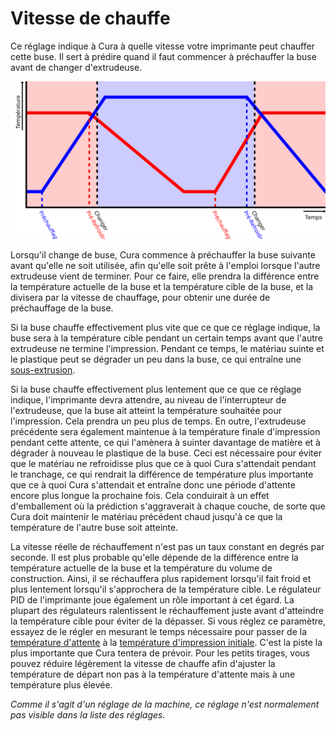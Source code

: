Vitesse de chauffe
====
Ce réglage indique à Cura à quelle vitesse votre imprimante peut chauffer cette buse. Il sert à prédire quand il faut commencer à préchauffer la buse avant de changer d'extrudeuse.

![Les buses commencent à chauffer à l'avance avant de changer d'extrudeuse](../images/temperature_regulation_fr.svg)

Lorsqu'il change de buse, Cura commence à préchauffer la buse suivante avant qu'elle ne soit utilisée, afin qu'elle soit prête à l'emploi lorsque l'autre extrudeuse vient de terminer. Pour ce faire, elle prendra la différence entre la température actuelle de la buse et la température cible de la buse, et la divisera par la vitesse de chauffage, pour obtenir une durée de préchauffage de la buse.

Si la buse chauffe effectivement plus vite que ce que ce réglage indique, la buse sera à la température cible pendant un certain temps avant que l'autre extrudeuse ne termine l'impression. Pendant ce temps, le matériau suinte et le plastique peut se dégrader un peu dans la buse, ce qui entraîne une [sous-extrusion](../troubleshooting/underextrusion.md).

Si la buse chauffe effectivement plus lentement que ce que ce réglage indique, l'imprimante devra attendre, au niveau de l'interrupteur de l'extrudeuse, que la buse ait atteint la température souhaitée pour l'impression. Cela prendra un peu plus de temps. En outre, l'extrudeuse précédente sera également maintenue à la température finale d'impression pendant cette attente, ce qui l'amènera à suinter davantage de matière et à dégrader à nouveau le plastique de la buse. Ceci est nécessaire pour éviter que le matériau ne refroidisse plus que ce à quoi Cura s'attendait pendant le tranchage, ce qui rendrait la différence de température plus importante que ce à quoi Cura s'attendait et entraîne donc une période d'attente encore plus longue la prochaine fois. Cela conduirait à un effet d'emballement où la prédiction s'aggraverait à chaque couche, de sorte que Cura doit maintenir le matériau précédent chaud jusqu'à ce que la température de l'autre buse soit atteinte.

La vitesse réelle de réchauffement n'est pas un taux constant en degrés par seconde. Il est plus probable qu'elle dépende de la différence entre la température actuelle de la buse et la température du volume de construction. Ainsi, il se réchauffera plus rapidement lorsqu'il fait froid et plus lentement lorsqu'il s'approchera de la température cible. Le régulateur PID de l'imprimante joue également un rôle important à cet égard. La plupart des régulateurs ralentissent le réchauffement juste avant d'atteindre la température cible pour éviter de la dépasser. Si vous réglez ce paramètre, essayez de le régler en mesurant le temps nécessaire pour passer de la [température d'attente](../material/material_standby_temperature.md) à la [température d'impression initiale](../material/material_initial_print_temperature.md). C'est la piste la plus importante que Cura tentera de prévoir. Pour les petits tirages, vous pouvez réduire légèrement la vitesse de chauffe afin d'ajuster la température de départ non pas à la température d'attente mais à une température plus élevée.

*Comme il s'agit d'un réglage de la machine, ce réglage n'est normalement pas visible dans la liste des réglages.*

